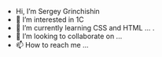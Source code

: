 - Hi, I’m Sergey Grinchishin
- 👀 I’m interested in 1C
- 🌱 I’m currently learning CSS and HTML ... .
- 💞️ I’m looking to collaborate on ...
- 📫 How to reach me ...

<!---
sergeygrinchishin/sergeygrinchishin is a ✨ special ✨ repository because its `README.md` (this file) appears on your GitHub profile.
You can click the Preview link to take a look at your changes.
--->
